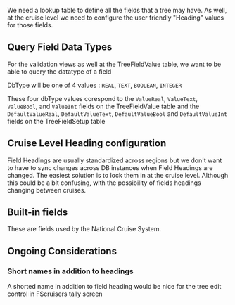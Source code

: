 We need a lookup table to define all the fields that a tree may have. As well, at the cruise level we need to configure the user friendly "Heading" values for those fields. 

## Query Field Data Types
For the validation views as well at the TreeFieldValue table, we want to be able to query the datatype of a field

DbType will be one of 4 values : `REAL`, `TEXT`, `BOOLEAN`, `INTEGER`

These four dbType values corespond to the `ValueReal`, `ValueText`, `ValueBool`, and `ValueInt` fields on the TreeFieldValue table and the `DefaultValueReal`, `DefaultValueText`, `DefaultValueBool` and `DefaultValueInt` fields on the TreeFieldSetup table

## Cruise Level Heading configuration
Field Headings are usually standardized across regions but we don't want to have to sync changes across DB instances when Field Headings are changed. The easiest solution is to lock them in at the cruise level. 
Although this could be a bit confusing, with the possibility of fields headings changing between cruises.

## Built-in fields 
These are fields used by the National Cruise System. 


## Ongoing Considerations 

### Short names in addition to headings
A shorted name in addition to field heading would be nice for the tree edit control in FScruisers tally screen